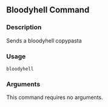 ## Bloodyhell Command

### Description

Sends a bloodyhell copypasta

### Usage

`bloodyhell`

### Arguments

This command requires no arguments.